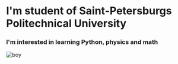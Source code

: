 # I'm student of Saint-Petersburgs Politechnical University

### I'm interested in learning Python, physics and math

![boy](https://github.com/fuvva/fuvva/blob/main/tofie-student.gif?raw=true)


<!--
**fuvva/fuvva** is a ✨ _special_ ✨ repository because its `README.md` (this file) appears on your GitHub profile.

Here are some ideas to get you started:

- 🔭 I’m currently working on ...
- 🌱 I’m currently learning ...
- 👯 I’m looking to collaborate on ...
- 🤔 I’m looking for help with ...
- 💬 Ask me about ...
- 📫 How to reach me: ...
- 😄 Pronouns: ...
- ⚡ Fun fact: ...
-->
